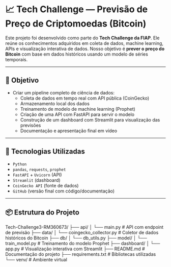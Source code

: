 # 📈 Tech Challenge — Previsão de Preço de Criptomoedas (Bitcoin)

Este projeto foi desenvolvido como parte do **Tech Challenge da FIAP**. Ele reúne os conhecimentos adquiridos em coleta de dados, machine learning, APIs e visualização interativa de dados. Nosso objetivo é **prever o preço do Bitcoin** com base em dados históricos usando um modelo de séries temporais.

---

## 🎯 Objetivo

- Criar um pipeline completo de ciência de dados:
  - Coleta de dados em tempo real com API pública (CoinGecko)
  - Armazenamento local dos dados
  - Treinamento de modelo de machine learning (Prophet)
  - Criação de uma API com FastAPI para servir o modelo
  - Construção de um dashboard com Streamlit para visualização das previsões
  - Documentação e apresentação final em vídeo

---

## 🧠 Tecnologias Utilizadas

- `Python`
- `pandas`, `requests`, `prophet`
- `FastAPI` + `Uvicorn` (API)
- `Streamlit` (dashboard)
- `CoinGecko API` (fonte de dados)
- `GitHub` (versão final com código/documentação)

---

## 📦 Estrutura do Projeto

Tech-Challenge3-RM360673/
├── api/
│ └── main.py # API com endpoint de previsão
├── data/
│ └── coingecko_collector.py # Coletor de dados históricos do Bitcoin
├── db/
│ └── db_utils.py
├── model/
│ └── train_model.py # Treinamento do modelo Prophet
├── dashboard/
│ └── app.py # Visualização interativa com Streamlit
├── README.md # Documentação do projeto
├── requirements.txt # Bibliotecas utilizadas
└── venv/ # Ambiente virtual